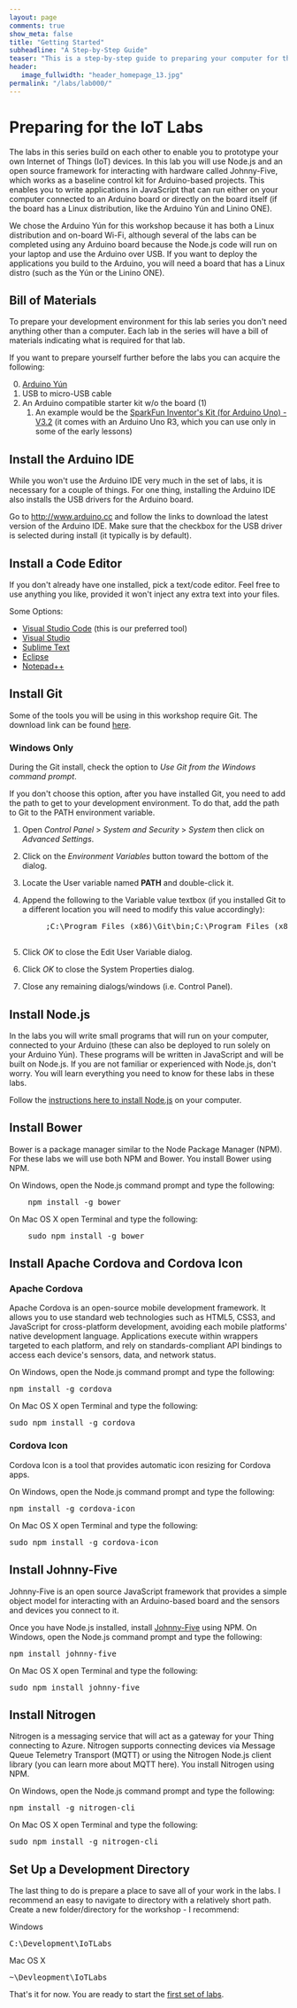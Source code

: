 ```yaml
---
layout: page
comments: true
show_meta: false
title: "Getting Started"
subheadline: "A Step-by-Step Guide"
teaser: "This is a step-by-step guide to preparing your computer for the IoT Labs."
header:
   image_fullwidth: "header_homepage_13.jpg"
permalink: "/labs/lab000/"
---
```

# Preparing for the IoT Labs
The labs in this series build on each other to enable you to prototype your own Internet of Things (IoT) devices. 
In this lab you will use Node.js and an open source framework for interacting with hardware called Johnny-Five, 
which works as a baseline control kit for Arduino-based projects. This enables you to write applications in JavaScript 
that can run either on your computer connected to an Arduino board or directly on the board itself (if the board has 
a Linux distribution, like the Arduino Y&uacute;n and Linino ONE).

We chose the Arduino Y&uacute;n for this workshop because it has both a Linux distribution and on-board Wi-Fi, although several 
of the labs can be completed using any Arduino board because the Node.js code will run on your laptop and use the Arduino 
over USB. If you want to deploy the applications you build to the Arduino, you will need a board that has a Linux distro
(such as the Y&uacute;n or the Linino ONE).

## Bill of Materials
To prepare your development environment for this lab series you don't need anything other than a computer. Each lab in the
series will have a bill of materials indicating what is required for that lab.

If you want to prepare yourself further before the labs you can acquire the following:

0. [Arduino Y&uacute;n](http://www.arduino.cc/en/Main/ArduinoBoardYun) 
1. USB to micro-USB cable 
2. An Arduino compatible starter kit w/o the board (1)
	1.	An example would be the [SparkFun Inventor's Kit (for Arduino Uno) - V3.2](https://www.sparkfun.com/products/13154) (it comes with an Arduino Uno R3, which you can use only in some of the early lessons)

## Install the Arduino IDE
While you won't use the Arduino IDE very much in the set of labs, it is necessary for a couple of things. For one thing, installing the Arduino IDE also installs the USB drivers for the Arduino board.

Go to http://www.arduino.cc and follow the links to download the latest version of the Arduino IDE. Make sure that the checkbox for the USB driver is selected during install (it typically is by default).

## Install a Code Editor
If you don't already have one installed, pick a text/code editor. Feel free to use anything you like, provided it won't inject any extra text into your files.

Some Options:

* [Visual Studio Code](https://code.visualstudio.com/) (this is our preferred tool)
* [Visual Studio](https://www.visualstudio.com/) 
* [Sublime Text](http://www.sublimetext.com/) 
* [Eclipse](http://www.eclipse.org/downloads/) 
* [Notepad++](http://notepad-plus-plus.org/)

## Install Git
Some of the tools you will be using in this workshop require Git. The download link can be found [here](http://git-scm.com/).

### Windows Only
During the Git install, check the option to _Use Git from the Windows command prompt_.

If you don't choose this option, after you have installed Git, you need to add the path to get to your development environment. To do that, add the path to Git to the PATH environment variable.

1. Open _Control Panel_ > _System and Security_ > _System_ then click on _Advanced Settings_.

2. Click on the _Environment Variables_ button toward the bottom of the dialog.

3. Locate the User variable named __PATH__ and double-click it.

4. Append the following to the Variable value textbox (if you installed Git to a different location you will need to modify this value accordingly):
	<pre>
		;C:\Program Files (x86)\Git\bin;C:\Program Files (x86)\Git\cmd
	</pre>

5. Click _OK_ to close the Edit User Variable dialog.

6. Click _OK_ to close the System Properties dialog.

7. Close any remaining dialogs/windows (i.e. Control Panel).

## Install Node.js
In the labs you will write small programs that will run on your computer, connected to your Arduino (these can also be deployed to run solely on your Arduino Y&uacute;n). These programs will be written in JavaScript and will be built on Node.js. If you are not familiar or experienced with Node.js, don't worry. You will learn everything you need to know for these labs in these labs. 

Follow the [instructions here to install Node.js](https://nodejs.org/) on your computer.

## Install Bower
Bower is a package manager similar to the Node Package Manager (NPM). For these labs we will use both NPM and Bower. You install Bower using NPM. 

On Windows, open the Node.js command prompt and type the following:
<pre>
	npm install -g bower
</pre>

On Mac OS X open Terminal and type the following:
<pre>
	sudo npm install -g bower
</pre>

## Install Apache Cordova and Cordova Icon

### Apache Cordova
Apache Cordova is an open-source mobile development framework. It allows you to use standard web technologies such as HTML5, CSS3, and JavaScript for cross-platform development, avoiding each mobile platforms' native development language. Applications execute within wrappers targeted to each platform, and rely on standards-compliant API bindings to access each device's sensors, data, and network status.

On Windows, open the Node.js command prompt and type the following:
<pre>
npm install -g cordova
</pre>

On Mac OS X open Terminal and type the following:
<pre>
sudo npm install -g cordova
</pre>

### Cordova Icon

Cordova Icon is a tool that provides automatic icon resizing for Cordova apps.

On Windows, open the Node.js command prompt and type the following:
<pre>
npm install -g cordova-icon
</pre>

On Mac OS X open Terminal and type the following:
<pre>
sudo npm install -g cordova-icon
</pre>

## Install Johnny-Five
Johnny-Five is an open source JavaScript framework that provides a simple object model for interacting with an Arduino-based board and the sensors and devices you connect to it. 

Once you have Node.js installed, install [Johnny-Five](https://www.npmjs.com/package/johnny-five) using NPM.
On Windows, open the Node.js command prompt and type the following:
<pre>
npm install johnny-five
</pre>

On Mac OS X open Terminal and type the following:
<pre>
sudo npm install johnny-five
</pre>

## Install Nitrogen
Nitrogen is a messaging service that will act as a gateway for your Thing connecting to Azure. Nitrogen supports connecting devices via Message Queue Telemetry Transport (MQTT) or using the Nitrogen Node.js client library (you can learn more about MQTT here). You install Nitrogen using NPM.

On Windows, open the Node.js command prompt and type the following:
<pre>
npm install -g nitrogen-cli
</pre>

On Mac OS X open Terminal and type the following:
<pre>
sudo npm install -g nitrogen-cli
</pre>

## Set Up a Development Directory
The last thing to do is prepare a place to save all of your work in the labs. I recommend an easy to navigate to directory with a relatively short path. Create a new folder/directory for the workshop - I recommend:

Windows
<pre>
C:\Development\IoTLabs
</pre>

Mac OS X
<pre>
~\Devleopment\IoTLabs
</pre>

That's it for now. You are ready to start the [first set of labs](/iotlabs/lab001/).